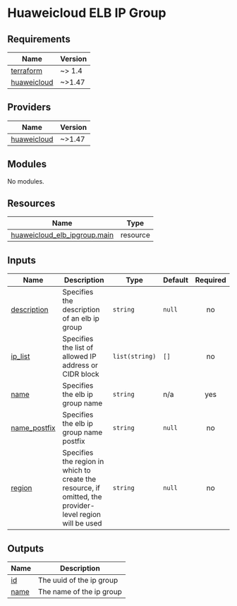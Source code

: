 # Huaweicloud ELB IP Group
<!-- BEGIN_TF_DOCS -->
## Requirements

| Name | Version |
|------|---------|
| <a name="requirement_terraform"></a> [terraform](#requirement\_terraform) | ~> 1.4 |
| <a name="requirement_huaweicloud"></a> [huaweicloud](#requirement\_huaweicloud) | ~>1.47 |

## Providers

| Name | Version |
|------|---------|
| <a name="provider_huaweicloud"></a> [huaweicloud](#provider\_huaweicloud) | ~>1.47 |

## Modules

No modules.

## Resources

| Name | Type |
|------|------|
| [huaweicloud_elb_ipgroup.main](https://registry.terraform.io/providers/huaweicloud/huaweicloud/latest/docs/resources/elb_ipgroup) | resource |

## Inputs

| Name | Description | Type | Default | Required |
|------|-------------|------|---------|:--------:|
| <a name="input_description"></a> [description](#input\_description) | Specifies the description of an elb ip group | `string` | `null` | no |
| <a name="input_ip_list"></a> [ip\_list](#input\_ip\_list) | Specifies the list of allowed IP address or CIDR block | `list(string)` | `[]` | no |
| <a name="input_name"></a> [name](#input\_name) | Specifies the elb ip group name | `string` | n/a | yes |
| <a name="input_name_postfix"></a> [name\_postfix](#input\_name\_postfix) | Specifies the elb ip group name postfix | `string` | `null` | no |
| <a name="input_region"></a> [region](#input\_region) | Specifies the region in which to create the resource, if omitted, the provider-level region will be used | `string` | `null` | no |

## Outputs

| Name | Description |
|------|-------------|
| <a name="output_id"></a> [id](#output\_id) | The uuid of the ip group |
| <a name="output_name"></a> [name](#output\_name) | The name of the ip group |
<!-- END_TF_DOCS -->